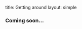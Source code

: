 title: Getting around
layout: simple

### Coming soon...

<!-- Vigo is a small city and you can walk almost everywhere, although Vigo is well-known for its hills (so be prepared to walk up and down!). Nowadays, there are a lot of escalators to help you with that.
To get around in Vigo and if you want to go to nearby beaches, the best option is public transportation, bus or taxi.


### By bus

Vitrasa is the public urban bus in Vigo. You can use the [Moovit app](https://moovitapp.com/) to plan your trip and be informed. -->

<!-- ### By taxi

If you prefer a little more flexibility, you won’t have any trouble finding a taxi in Vigo. This is a very comfortable option to move about the centre of Vigo and its neighbourhoods. They have reasonable rates and will allow you to get around quickly.    -->
